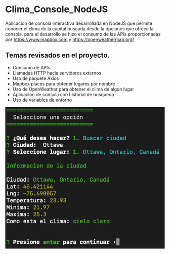 # Clima_Console_NodeJS

Aplicacion de consola interactiva desarrollada en NodeJS que permite conocer el clima de la capital buscada desde la opciones que ofrece la consola. para el desarrollo se hizo el consumo de las APIs proporcionadas por https://www.mapbox.com y https://openweathermap.org/

## Temas revisados en el proyecto.

* Consumo de APIs
* Llamadas HTTP hacia servidores externos
* Uso de paquete Axios
* Mapbox places para obtener lugares por nombre
* Uso de OpenWeather para obtener el clima de algun lugar
* Aplicacion de consola con historial de busqueda
* Uso de variables de entorno

![ImagenChat](https://github.com/ivan3911/Clima_Console_NodeJS/blob/main/assets/console.png)